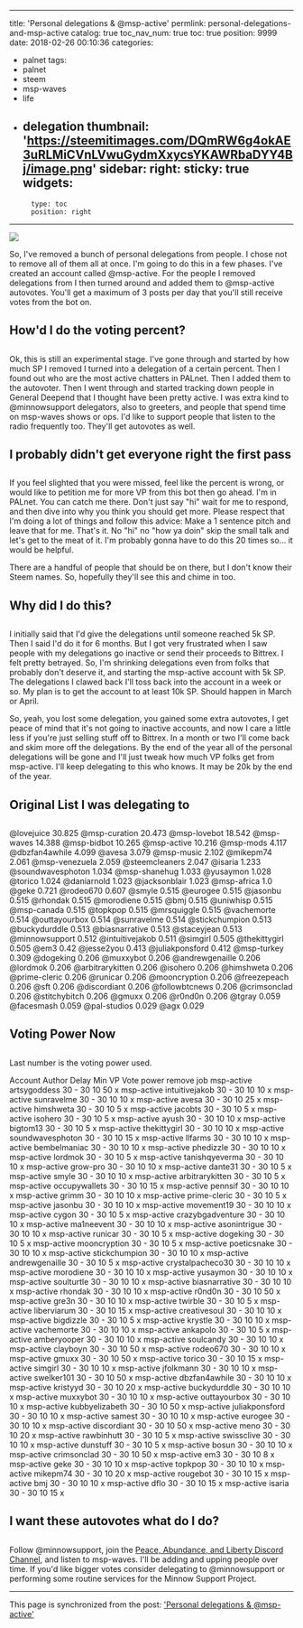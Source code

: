 
---
title: 'Personal delegations & @msp-active'
permlink: personal-delegations-and-msp-active
catalog: true
toc_nav_num: true
toc: true
position: 9999
date: 2018-02-26 00:10:36
categories:
- palnet
tags:
- palnet
- steem
- msp-waves
- life
- delegation
thumbnail: 'https://steemitimages.com/DQmRW6g4okAE3uRLMiCVnLVwuGydmXxycsYKAWRbaDYY4Bj/image.png'
sidebar:
    right:
        sticky: true
widgets:
    -
        type: toc
        position: right
---


![](https://steemitimages.com/DQmRW6g4okAE3uRLMiCVnLVwuGydmXxycsYKAWRbaDYY4Bj/image.png)

So, I've removed a bunch of personal delegations from people.  I chose not to remove all of them all at once.  I'm going to do this in a few phases.  I've created an account called @msp-active.  For the people I removed delegations from I then turned around and added them to @msp-active autovotes.  You'll get a maximum of 3 posts per day that you'll still receive votes from the bot on.  

## How'd I do the voting percent? <h2>

Ok,  this is still an experimental stage.  I've gone through and started by how much SP I removed I turned into a delegation of a certain percent.  Then I found out who are the most active chatters in PALnet.  Then I added them to the autovoter.  Then I went through and started tracking down people in General Deepend that I thought have been pretty active.  I was extra kind to @minnowsupport delegators, also to greeters, and people that spend time on msp-waves shows or ops.  I'd like to support people that listen to the radio frequently too.  They'll get autovotes as well.

## I probably didn't get everyone right the first pass <h2>

If you feel slighted that you were missed, feel like the percent is wrong, or would like to petition me for more VP from this bot then go ahead.  I'm in PALnet.  You can catch me there.  Don't just say "hi" wait for me to respond, and then dive into why you think you should get more.  Please respect that I'm doing a lot of things and follow this advice:  Make a 1 sentence pitch and leave that for me.  That's it.  No "hi" no "how ya doin" skip the small talk and let's get to the meat of it.  I'm probably gonna have to do this 20 times so... it would be helpful.

There are a handful of people that should be on there, but I don't know their Steem names.  So, hopefully they'll see this and chime in too.

## Why did I do this? <h2>

I initially said that I'd give the delegations until someone reached 5k SP.  Then I said I'd do it for 6 months.  But I got very frustrated when I saw people with my delegations go inactive or send their proceeds to Bittrex.  I felt pretty betrayed.  So, I'm shrinking delegations even from folks that probably don't deserve it, and starting the msp-active account with 5k SP.  The delegations I clawed back I'll toss back into the account in a week or so.  My plan is to get the account to at least 10k SP.  Should happen in March or April.

So, yeah, you lost some delegation, you gained some extra autovotes, I get peace of mind that it's not going to inactive accounts, and now I care a little less if you're just selling stuff off to Bittrex.  In a month or two I'll come back and skim more off the delegations.  By the end of the year all of the personal delegations will be gone and I'll just tweak how much VP folks get from msp-active.  I'll keep delegating to this who knows.  It may be 20k by the end of the year.

## Original List I was delegating to <h2>

@lovejuice 	30.825
@msp-curation 	20.473
@msp-lovebot 	18.542
@msp-waves 	14.388
@msp-bidbot 	10.265
@msp-active 	10.216
@msp-mods 	4.117
@dbzfan4awhile 	4.099
@avesa 	3.079
@msp-music 	2.102
@mikepm74 	2.061
@msp-venezuela 	2.059
@steemcleaners 	2.047
@isaria 	1.233
@soundwavesphoton 	1.034
@msp-shanehug 	1.033
@yusaymon 	1.028
@torico 	1.024
@daniarnold 	1.023
@jacksonblair 	1.023
@msp-africa 	1.0
@geke 	0.721
@rodeo670 	0.607
@smyle 	0.515
@eurogee 	0.515
@jasonbu 	0.515
@rhondak 	0.515
@morodiene 	0.515
@bmj 	0.515
@uniwhisp 	0.515
@msp-canada 	0.515
@topkpop 	0.515
@mrsquiggle 	0.515
@vachemorte 	0.514
@outtayourbox 	0.514
@sunravelme 	0.514
@stickchumpion 	0.513
@buckydurddle 	0.513
@biasnarrative 	0.513
@staceyjean 	0.513
@minnowsupport 	0.512
@intuitivejakob 	0.511
@simgirl 	0.505
@thekittygirl 	0.505
@em3 	0.42
@jesse2you 	0.413
@juliakponsford 	0.412
@msp-turkey 	0.309
@dogeking 	0.206
@muxxybot 	0.206
@andrewgenaille 	0.206
@lordmok 	0.206
@arbitrarykitten 	0.206
@isohero 	0.206
@himshweta 	0.206
@prime-cleric 	0.206
@runicar 	0.206
@mooncryption 	0.206
@freezepeach 	0.206
@sft 	0.206
@discordiant 	0.206
@followbtcnews 	0.206
@crimsonclad 	0.206
@stitchybitch 	0.206
@gmuxx 	0.206
@r0nd0n 	0.206
@tgray 	0.059
@facesmash 	0.059
@pal-studios 	0.029
@agx 	0.029

## Voting Power Now <h2>

Last number is the voting power used.

Account	Author	Delay	Min VP	Vote power	remove job
msp-active	artsygoddess	30 - 30	10	50	x
msp-active	intuitivejakob	30 - 30	10	10	x
msp-active	sunravelme	30 - 30	10	10	x
msp-active	avesa	30 - 30	10	25	x
msp-active	himshweta	30 - 30	10	5	x
msp-active	jacobts	30 - 30	10	5	x
msp-active	isohero	30 - 30	10	5	x
msp-active	ayush	30 - 30	10	10	x
msp-active	bigtom13	30 - 30	10	5	x
msp-active	thekittygirl	30 - 30	10	10	x
msp-active	soundwavesphoton	30 - 30	10	15	x
msp-active	llfarms	30 - 30	10	10	x
msp-active	bembelmaniac	30 - 30	10	10	x
msp-active	phedizzle	30 - 30	10	10	x
msp-active	lordmok	30 - 30	10	5	x
msp-active	tanishqyeverma	30 - 30	10	10	x
msp-active	grow-pro	30 - 30	10	10	x
msp-active	dante31	30 - 30	10	5	x
msp-active	smyle	30 - 30	10	10	x
msp-active	arbitrarykitten	30 - 30	10	5	x
msp-active	occupywallets	30 - 30	10	15	x
msp-active	pennsif	30 - 30	10	10	x
msp-active	grimm	30 - 30	10	10	x
msp-active	prime-cleric	30 - 30	10	5	x
msp-active	jasonbu	30 - 30	10	10	x
msp-active	movement19	30 - 30	10	10	x
msp-active	cygon	30 - 30	10	5	x
msp-active	crazybgadventure	30 - 30	10	10	x
msp-active	ma1neevent	30 - 30	10	10	x
msp-active	asonintrigue	30 - 30	10	10	x
msp-active	runicar	30 - 30	10	5	x
msp-active	dogeking	30 - 30	10	5	x
msp-active	mooncryption	30 - 30	10	5	x
msp-active	poeticsnake	30 - 30	10	10	x
msp-active	stickchumpion	30 - 30	10	10	x
msp-active	andrewgenaille	30 - 30	10	5	x
msp-active	crystalpacheco30	30 - 30	10	10	x
msp-active	morodiene	30 - 30	10	10	x
msp-active	yusaymon	30 - 30	10	10	x
msp-active	soulturtle	30 - 30	10	10	x
msp-active	biasnarrative	30 - 30	10	10	x
msp-active	rhondak	30 - 30	10	10	x
msp-active	r0nd0n	30 - 30	10	50	x
msp-active	gre3n	30 - 30	10	10	x
msp-active	twirble	30 - 30	10	5	x
msp-active	liberviarum	30 - 30	10	15	x
msp-active	creativesoul	30 - 30	10	10	x
msp-active	bigdizzle	30 - 30	10	5	x
msp-active	krystle	30 - 30	10	10	x
msp-active	vachemorte	30 - 30	10	10	x
msp-active	ankapolo	30 - 30	10	5	x
msp-active	amberyooper	30 - 30	10	10	x
msp-active	soulcandy	30 - 30	10	10	x
msp-active	clayboyn	30 - 30	10	50	x
msp-active	rodeo670	30 - 30	10	10	x
msp-active	gmuxx	30 - 30	10	50	x
msp-active	torico	30 - 30	10	15	x
msp-active	simgirl	30 - 30	10	10	x
msp-active	jfolkmann	30 - 30	10	10	x
msp-active	swelker101	30 - 30	10	50	x
msp-active	dbzfan4awhile	30 - 30	10	10	x
msp-active	kristyyd	30 - 30	10	20	x
msp-active	buckydurddle	30 - 30	10	10	x
msp-active	muxxybot	30 - 30	10	10	x
msp-active	outtayourbox	30 - 30	10	10	x
msp-active	kubbyelizabeth	30 - 30	10	50	x
msp-active	juliakponsford	30 - 30	10	10	x
msp-active	samest	30 - 30	10	10	x
msp-active	eurogee	30 - 30	10	10	x
msp-active	discordiant	30 - 30	10	50	x
msp-active	meno	30 - 30	10	20	x
msp-active	rawbinhutt	30 - 30	10	5	x
msp-active	swissclive	30 - 30	10	10	x
msp-active	dunstuff	30 - 30	10	5	x
msp-active	bosun	30 - 30	10	10	x
msp-active	crimsonclad	30 - 30	10	50	x
msp-active	em3	30 - 30	10	8	x
msp-active	geke	30 - 30	10	10	x
msp-active	topkpop	30 - 30	10	10	x
msp-active	mikepm74	30 - 30	10	20	x
msp-active	rougebot	30 - 30	10	15	x
msp-active	bmj	30 - 30	10	10	x
msp-active	dflo	30 - 30	10	15	x
msp-active	isaria	30 - 30	10	15	x

## I want these autovotes what do I do? <h2>

Follow @minnowsupport, join the [Peace, Abundance, and Liberty Discord Channel](minnowpond.org), and listen to msp-waves.  I'll be adding and upping people over time.  If you'd like bigger votes consider delegating to @minnowsupport or performing some routine services for the Minnow Support Project.

- - -

This page is synchronized from the post: ['Personal delegations & @msp-active'](https://steemit.com/@aggroed/personal-delegations-and-msp-active)
